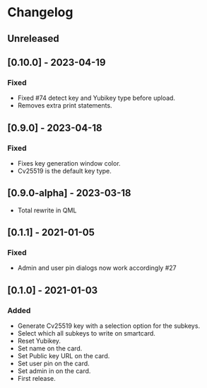 # Changelog

## Unreleased

## [0.10.0] - 2023-04-19

### Fixed

- Fixed #74 detect key and Yubikey type before upload.
- Removes extra print statements.

## [0.9.0] - 2023-04-18

### Fixed

- Fixes key generation window color.
- Cv25519 is the default key type.


## [0.9.0-alpha] - 2023-03-18

- Total rewrite in QML

## [0.1.1] - 2021-01-05

### Fixed

- Admin and user pin dialogs now work accordingly #27

## [0.1.0] - 2021-01-03

### Added

- Generate Cv25519 key with a selection option for the subkeys.
- Select which all subkeys to write on smartcard.
- Reset Yubikey.
- Set name on the card.
- Set Public key URL on the card.
- Set user pin on the card.
- Set admin in on the card.
- First release.
